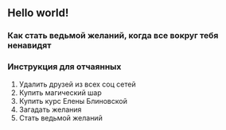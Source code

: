 ## Hello world!

### Как стать ведьмой желаний, когда все вокруг тебя ненавидят
### Инструкция для отчаянных

1. Удалить друзей из всех соц сетей
2. Купить магический шар
3. Купить курс Елены Блиновской
4. Загадать желания
5. Стать ведьмой желаний
